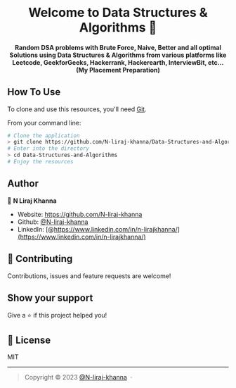 <h1 align="center">
  <br>
  <br>
  Welcome to Data Structures & Algorithms 👋
  <br>
</h1>
<h4 align="center">Random DSA problems with Brute Force, Naive, Better and all optimal Solutions using Data Structures & Algorithms from various platforms like Leetcode, GeekforGeeks, Hackerrank, Hackerearth, InterviewBit, etc...(My Placement Preparation)</h4>


## How To Use

To clone and use this resources, you'll need [Git](https://git-scm.com).

From your command line:

```bash
# Clone the application
> git clone https://github.com/N-liraj-khanna/Data-Structures-and-Algorithms.git
# Enter into the directory
> cd Data-Structures-and-Algorithms
# Enjoy the resources
```




## Author


👤 **N Liraj Khanna**

* Website: https://github.com/N-liraj-khanna
* Github: [@N-liraj-khanna](https://github.com/N-liraj-khanna)
* LinkedIn: [@https://www.linkedin.com/in/n-lirajkhanna/](https://www.linkedin.com/in/n-lirajkhanna/)

## 🤝 Contributing

Contributions, issues and feature requests are welcome!<br />

## Show your support

Give a ⭐️ if this project helped you!

## 📝 License


MIT

---


> Copyright © 2023 [@N-liraj-khanna](https://github.com/N-liraj-khanna) &nbsp;&middot;&nbsp;

